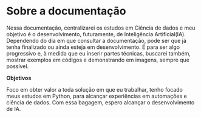 # Sobre a documentação

Nessa documentação, centralizarei os estudos em Ciência de dados e meu objetivo é o desenvolvimento, futuramente, de Inteligência Artificial(IA). Dependendo do dia em que consultar a documentação, pode ser que já tenha finalizado ou ainda esteja em desenvolvimento. É para ser algo progressivo e, à medida que eu inserir partes técnicas, buscarei também, mostrar exemplos em códigos e demonstrando em imagens, sempre que possível.

**Objetivos**

Foco em obter valor a toda solução em que eu trabalhar, tenho focado meus estudos em Python, para alcançar experiências em automações e ciência de dados. Com essa bagagem, espero alcançar o desenvolvimento de IA.
